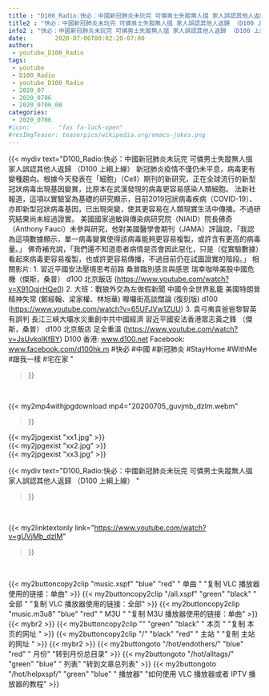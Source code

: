```yaml
---
title : "D100_Radio:快必：中國新冠肺炎未玩完 可憐男士失蹤無人搵 家人誤認其他人返歸 （D100 上綱上線） "
title2 : "快必：中國新冠肺炎未玩完 可憐男士失蹤無人搵 家人誤認其他人返歸 （D100 上綱上線） "
info2 : "快必：中國新冠肺炎未玩完 可憐男士失蹤無人搵 家人誤認其他人返歸 （D100 上綱上線）  新冠肺炎疫情不僅仍未平息，病毒更有變種趨向。根據今天發表在「細胞」（Cell）期刊的新研究，正在全球流行的新型冠狀病毒出現基因變異，比原本在武漢發現的病毒更容易感染人類細胞。  法新社報道，這項以實驗室為基礎的研究顯示，目前2019冠狀病毒疾病（COVID-19）、亦即新型冠狀病毒基因，已出現突變，使其更容易在人類現實生活中傳播。不過研究結果尚未經過證實。  美國國家過敏與傳染病研究院（NIAID）院長佛奇（Anthony Fauci）未參與研究，他對美國醫學會期刊（JAMA）評論說，「我認為這項數據顯示，單一病毒變異使得該病毒能夠更容易複製，或許含有更高的病毒量。」  佛奇補充說，「我們還不知道患者病情是否會因此惡化，只是（從實驗數據）看起來病毒更容易複製，也或許更容易傳播，不過目前仍在試圖證實的階段。」  相關影片: 1. 習近平國安法壓境思考前路 桑普臨別感言與感恩 瑞幸咖啡美股中國危機（傑斯，桑普） d100 北京飯店 (https://www.youtube.com/watch?v=X91OqjrHQe0) 2. 大班：戰狼外交為左做假新聞 中國令全世界亂籠 美國特朗普精神失常  (鄭經翰、梁家權、林旭華) 嚤囉街高談闊論 (復刻版) d100 (https://www.youtube.com/watch?v=65UFJVw1ZUU) 3. 袁弓夷袁爸爸黎智英有誤判 長江三峽大壩水災重創中共中國經濟 習近平國安法香港眾志黃之鋒  （傑斯，桑普） d100 北京飯店 足全重溫 (https://www.youtube.com/watch?v=JsUvkolKfBY)  D100 香港: www.d100.net Facebook: www.facebook.com/d100hk.m  #快必 #中國 #新冠肺炎 #StayHome #WithMe #跟我一樣 #宅在家 "
date:        2020-07-06T00:02:20-07:00
author:
 - youtube_D100_Radio
tags:
 - youtube
 - D100_Radio
 - youtube_D100_Radio
 - 2020_07
 - 2020_0706
 - 2020_0706_00
categories:
 - 2020_0706
#icon:        "fas fa-lock-open"
#resImgTeaser: teaserpics/wikipedia.org/emacs-jokes.png
---
```


{{< mydiv text="D100_Radio:快必：中國新冠肺炎未玩完 可憐男士失蹤無人搵 家人誤認其他人返歸 （D100 上綱上線）  新冠肺炎疫情不僅仍未平息，病毒更有變種趨向。根據今天發表在「細胞」（Cell）期刊的新研究，正在全球流行的新型冠狀病毒出現基因變異，比原本在武漢發現的病毒更容易感染人類細胞。  法新社報道，這項以實驗室為基礎的研究顯示，目前2019冠狀病毒疾病（COVID-19）、亦即新型冠狀病毒基因，已出現突變，使其更容易在人類現實生活中傳播。不過研究結果尚未經過證實。  美國國家過敏與傳染病研究院（NIAID）院長佛奇（Anthony Fauci）未參與研究，他對美國醫學會期刊（JAMA）評論說，「我認為這項數據顯示，單一病毒變異使得該病毒能夠更容易複製，或許含有更高的病毒量。」  佛奇補充說，「我們還不知道患者病情是否會因此惡化，只是（從實驗數據）看起來病毒更容易複製，也或許更容易傳播，不過目前仍在試圖證實的階段。」  相關影片: 1. 習近平國安法壓境思考前路 桑普臨別感言與感恩 瑞幸咖啡美股中國危機（傑斯，桑普） d100 北京飯店 (https://www.youtube.com/watch?v=X91OqjrHQe0) 2. 大班：戰狼外交為左做假新聞 中國令全世界亂籠 美國特朗普精神失常  (鄭經翰、梁家權、林旭華) 嚤囉街高談闊論 (復刻版) d100 (https://www.youtube.com/watch?v=65UFJVw1ZUU) 3. 袁弓夷袁爸爸黎智英有誤判 長江三峽大壩水災重創中共中國經濟 習近平國安法香港眾志黃之鋒  （傑斯，桑普） d100 北京飯店 足全重溫 (https://www.youtube.com/watch?v=JsUvkolKfBY)  D100 香港: www.d100.net Facebook: www.facebook.com/d100hk.m  #快必 #中國 #新冠肺炎 #StayHome #WithMe #跟我一樣 #宅在家 "
>}}
<br>


{{< my2mp4withjpgdownload mp4="20200705_guvjmb_dzlm.webm"
>}}

{{< my2jpgexist "xx1.jpg" >}}<br>
{{< my2jpgexist "xx2.jpg" >}}<br>
{{< my2jpgexist "xx3.jpg" >}}<br>



{{< mydiv text="D100_Radio:快必：中國新冠肺炎未玩完 可憐男士失蹤無人搵 家人誤認其他人返歸 （D100 上綱上線） "
>}}
<br>

{{< my2linktextonly link="https://www.youtube.com/watch?v=gUVjMb_dzlM"
>}}


<br>

{{< my2buttoncopy2clip "music.xspf"        "blue"   "red"    " 单曲 "  "复制 VLC 播放器使用的链接：单曲" >}} {{< my2buttoncopy2clip "/all.xspf"         "green"  "black"  " 全部 "  "复制 VLC 播放器使用的链接：全部" >}} {{< my2buttoncopy2clip "music.m3u8"        "blue"   "red"    " M3U  "    "复制 M3U 播放器使用的链接：单曲" >}} {{< mybr2 >}} {{< my2buttoncopy2clip ""                  "green"  "black"  " 本页 "    "复制 本页的网址 " >}} {{< my2buttoncopy2clip "/"                 "black"  "red"    " 主站 "    "复制 主站的网址 " >}} {{< mybr2 >}} {{< my2buttongoto      "/hot/endothers/"   "blue"   "red"    " 月份"   "转到月份总目录" >}} {{< my2buttongoto      "/hot/alltags/"     "green"  "blue"   " 列表"   "转到文章总列表" >}} {{< my2buttongoto      "/hot/helpxspf/"    "green"  "blue"   " 播放器" "如何使用 VLC 播放器或者 IPTV 播放器的教程" >}} 

